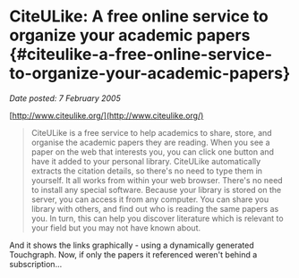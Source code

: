 # CiteULike: A free online service to organize your academic papers {#citeulike-a-free-online-service-to-organize-your-academic-papers}

_Date posted: 7 February 2005_

[http://www.citeulike.org/](http://www.citeulike.org/)

> CiteULike is a free service to help academics to share, store, and organise the academic papers they are reading. When you see a paper on the web that interests you, you can click one button and have it added to your personal library. CiteULike automatically extracts the citation details, so there's no need to type them in yourself. It all works from within your web browser. There's no need to install any special software. Because your library is stored on the server, you can access it from any computer. You can share you library with others, and find out who is reading the same papers as you. In turn, this can help you discover literature which is relevant to your field but you may not have known about.

And it shows the links graphically - using a dynamically generated Touchgraph. Now, if only the papers it referenced weren't behind a subscription...